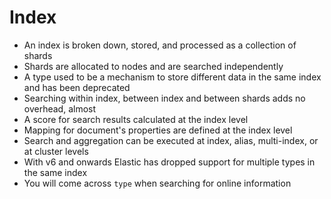 # Index

* An index is broken down, stored, and processed as a collection of shards
* Shards are allocated to nodes and are searched independently
* A type used to be a mechanism to store different data in the same index and has been deprecated
* Searching within index, between index and between shards adds no overhead, almost
* A score for search results calculated at the index level
* Mapping for document's properties are defined at the index level
* Search and aggregation can be executed at index, alias, multi-index, or at cluster levels
* With v6 and onwards Elastic has dropped support for multiple types in the same index
* You will come across `type` when searching for online information



